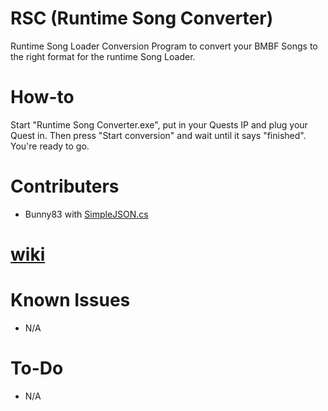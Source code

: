 # RSC (Runtime Song Converter)
Runtime Song Loader Conversion Program to convert your BMBF Songs to the right format for the runtime Song Loader.

# How-to
Start "Runtime Song Converter.exe", put in your Quests IP and plug your Quest in. Then press "Start conversion" and wait until it says "finished". You're ready to go.

# Contributers
- Bunny83 with [SimpleJSON.cs](https://github.com/Bunny83/SimpleJSON/blob/master/SimpleJSON.cs)
# [wiki](https://github.com/ComputerElite/wiki)

# Known Issues
- N/A

# To-Do
- N/A
